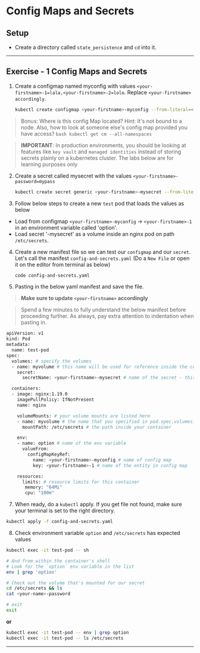 # Config Maps and Secrets

## Setup

* Create a directory called `state_persistence` and `cd` into it.

---

## Exercise - 1 Config Maps and Secrets

1. Create a configmap named myconfig with values `<your-firstname>-1=lala,<your-firstname>-2=lolo`. Replace `<your-firstname> accordingly`.

    ```bash
    kubectl create configmap <your-firstname>-myconfig --from-literal=<your-firstname>-1=lala --from-literal=<your-firstname>-2=lolo
    ```

>Bonus: Where is this config Map located? Hint: It's not bound to a node. Also, how to look at someone else's config map provided you have access? 
    ```bash
      kubectl get cm --all-namespaces
    ```

> **IMPORTANT**: In production environments, you should be looking at features like `key vault` and `managed identities` instead of storing secrets plainly on a kubernetes cluster. The labs below are for learning purposes only


2. Create a secret called mysecret with the values `<your-firstname>-password=mypass`

    ```bash
    kubectl create secret generic <your-firstname>-mysecret --from-literal=<your-firstname>-password=mypass
    ```

3. Follow below steps to create a new `test` pod that loads the values as below

  * Load from configmap ```<your-firstname>-myconfig``` ->  ```<your-firstname>-1``` in an environment variable called 'option'.    
  * Load secret '<your-firstname>-mysecret' as a volume inside an nginx pod on path ```/etc/secrets```.

4. Create a new manifest file so we can test our `configmap` and our `secret`. Let's call the manifest `config-and-secrets.yaml` (Do a `New File` or open it on the editor from terminal as below)

    ```bash    
    code config-and-secrets.yaml
    ```

5. Pasting in the below yaml manifest and save the file.

> **Make sure to update `<your-firstname>` accordingly**

> Spend a few minutes to fully understand the below manifest before proceeding further. As always, pay extra attention to indentation when pasting in.
    
```bash
apiVersion: v1
kind: Pod
metadata:
  name: test-pod
spec:
  volumes: # specify the volumes
  - name: myvolume # this name will be used for reference inside the container
    secret: 
      secretName: <your-firstname>-mysecret # name of the secret - this must already exist on pod creation

  containers:
  - image: nginx:1.19.0
    imagePullPolicy: IfNotPresent
    name: nginx

    volumeMounts: # your volume mounts are listed here
    - name: myvolume # the name that you specified in pod.spec.volumes.name
      mountPath: /etc/secrets # the path inside your container   

    env:
    - name: option # name of the env variable
      valueFrom:
        configMapKeyRef:
          name: <your-firstname>-myconfig # name of config map
          key: <your-firstname>-1 # name of the entity in config map

    resources:
      limits: # resource limits for this container
       memory: "64Mi"
       cpu: "100m"
```

7. When ready, do a `kubectl` apply. If you get file not found, make sure your terminal is set to the right directory.    

```bash    
kubectl apply -f config-and-secrets.yaml    
```

8. Check environment variable ```option``` and ```/etc/secrets``` has expected values
    
  ```bash
  kubectl exec -it test-pod -- sh

  # And from within the container's shell
  # Look for the `option` env variable in the list
  env | grep 'option'
  
  # Check out the volume that's mounted for our secret
  cd /etc/secrets && ls
  cat <your-name>-password

  # exit
  exit
  ```
  **or**

  ```bash
  kubectl exec -it test-pod -- env | grep option
  kubectl exec -it test-pod -- ls /etc/secrets
  ```

---

